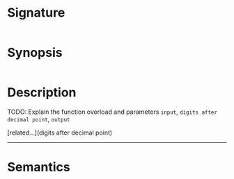 # Signature
```vikid-signature
```

# Synopsis
```vikid-synopsis
```

# Description
TODO: Explain the function overload and parameters `input`, `digits after decimal point`, `output`

[related...](digits after decimal point)

----
# Semantics